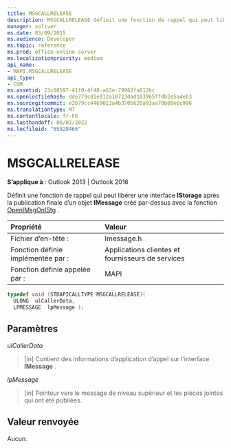 ```yaml
---
title: MSGCALLRELEASE
description: MSGCALLRELEASE définit une fonction de rappel qui peut libérer une interface IStorage après la version finale d’un objet IMessage.
manager: soliver
ms.date: 03/09/2015
ms.audience: Developer
ms.topic: reference
ms.prod: office-online-server
ms.localizationpriority: medium
api_name:
- MAPI.MSGCALLRELEASE
api_type:
- COM
ms.assetid: 23c08597-41f0-4f48-a63e-79962fa812bc
ms.openlocfilehash: dde779cd1e912a10723dad103965ffdb2e5a4eb3
ms.sourcegitcommit: e2b79cc4469013a4b3705620a93aa70b88e6c996
ms.translationtype: MT
ms.contentlocale: fr-FR
ms.lasthandoff: 06/02/2022
ms.locfileid: "65828466"
---
```

# <a name="msgcallrelease"></a>MSGCALLRELEASE

  
  
**S’applique à** : Outlook 2013 | Outlook 2016 
  
Définit une fonction de rappel qui peut libérer une interface **IStorage** après la publication finale d’un objet **IMessage** créé par-dessus avec la fonction [OpenIMsgOnIStg](openimsgonistg.md) . 
  
|Propriété |Valeur |
|:-----|:-----|
|Fichier d’en-tête :  <br/> |Imessage.h  <br/> |
|Fonction définie implémentée par :  <br/> |Applications clientes et fournisseurs de services  <br/> |
|Fonction définie appelée par :  <br/> |MAPI  <br/> |
   
```cpp
typedef void (STDAPICALLTYPE MSGCALLRELEASE)(
  ULONG  ulCallerData,
  LPMESSAGE  lpMessage );
```

## <a name="parameters"></a>Paramètres

 _ulCallerData_
  
> [in] Contient des informations d’application d’appel sur l’interface **IMessage** . 
    
 _lpMessage_
  
> [in] Pointeur vers le message de niveau supérieur et les pièces jointes qui ont été publiées.
    
## <a name="return-value"></a>Valeur renvoyée

Aucun.
  

